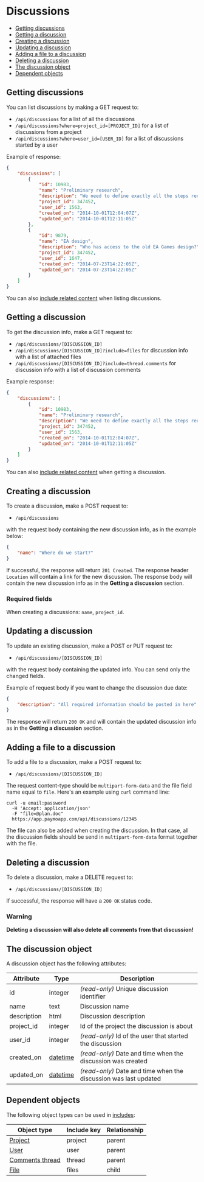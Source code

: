 # Discussions

* [Getting discussions](#list)
* [Getting a discussion](#get)
* [Creating a discussion](#create)
* [Updating a discussion](#update)
* [Adding a file to a discussion](#add-file)
* [Deleting a discussion](#delete)
* [The discussion object](#object)
* [Dependent objects](#dependencies)

<a name="list"></a>
## Getting discussions

You can list discussions by making a GET request to:

* `/api/discussions` for a list of all the discussions
* `/api/discussions?where=project_id=[PROJECT_ID]` for a list of discussions from a project
* `/api/discussions?where=user_id=[USER_ID]` for a list of discussions started by a user
 
Example of response:

```json
{
    "discussions": [
        {
            "id": 10983,
            "name": "Preliminary research",
            "description": "We need to define exactly all the steps required for this preliminary research.",
            "project_id": 347452,
            "user_id": 1563,
            "created_on": "2014-10-01T12:04:07Z",
            "updated_on": "2014-10-01T12:11:05Z"
        },
        {
            "id": 9879,
            "name": "EA design",
            "description": "Who has access to the old EA Games design?",
            "project_id": 347452,
            "user_id": 1647,
            "created_on": "2014-07-23T14:22:05Z",
            "updated_on": "2014-07-23T14:22:05Z"
        }
    ]
}
```

You can also [include related content](includes.md) when listing discussions.

<a name="get"></a>
## Getting a discussion

To get the discussion info, make a GET request to:

* `/api/discussions/[DISCUSSION_ID]`
* `/api/discussions/[DISCUSSION_ID]?include=files` for discussion info with a list of attached files 
* `/api/discussions/[DISCUSSION_ID]?include=thread.comments` for discussion info with a list of discussion comments

Example response:

```json
{
    "discussions": [
        {
            "id": 10983,
            "name": "Preliminary research",
            "description": "We need to define exactly all the steps required for this preliminary research.",
            "project_id": 347452,
            "user_id": 1563,
            "created_on": "2014-10-01T12:04:07Z",
            "updated_on": "2014-10-01T12:11:05Z"
        }
    ]
}
```

You can also [include related content](includes.md) when getting a discussion.

<a name="create"></a>
## Creating a discussion

To create a discussion, make a POST request to:

* `/api/discussions`

with the request body containing the new discussion info, as in the example below:

```json
{
    "name": "Where do we start?"
}
```

If successful, the response will return `201 Created`. The response header `Location` will contain a link for the new discussion. The response body will contain the new discussion info as in the **Getting a discussion** section.

### Required fields

When creating a discussions: `name`, `project_id`.

<a name="update"></a>
## Updating a discussion

To update an existing discussion, make a POST or PUT request to:

* `/api/discussions/[DISCUSSION_ID]`

with the request body containing the updated info. You can send only the changed fields.

Example of request body if you want to change the discussion due date:

```json
{
    "description": "All required information should be posted in here"
}
```

The response will return `200 OK` and will contain the updated discussion info as in the **Getting a discussion** section.

<a name="add-file"></a>
## Adding a file to a discussion

To add a file to a discussion, make a POST request to:

* `/api/discussions/[DISCUSSION_ID]`

The request content-type should be `multipart-form-data` and the file field name equal to `file`. Here's an example using `curl` command line:

```curl
curl -u email:password
  -H 'Accept: application/json'
  -F "file=@plan.doc"
  https://app.paymoapp.com/api/discussions/12345
```

The file can also be added when creating the discussion. In that case, all the discussion fields should be send in `multipart-form-data` format together with the file.

<a name="delete"></a>
## Deleting a discussion

To delete a discussion, make a DELETE request to:

* `/api/discussions/[DISCUSSION_ID]`

If successful, the response will have a `200 OK` status code.

### Warning

**Deleting a discussion will also delete all comments from that discussion!**

<a name="object"></a>
## The discussion object

A discussion object has the following attributes:

Attribute|Type|Description
---------|----|-----------
id | integer | _(read-only)_ Unique discussion identifier
name | text | Discussion name
description | html | Discussion description
project_id | integer | Id of the project the discussion is about
user_id | integer | _(read-only)_ Id of the user that started the discussion
created_on | [datetime](datetime.md) | _(read-only)_ Date and time when the discussion was created
updated_on | [datetime](datetime.md) | _(read-only)_ Date and time when the discussion was last updated

<a name="dependencies"></a>
## Dependent objects

The following object types can be used in [includes](includes.md):

Object type|Include key|Relationship
-----------|-----------|----
[Project](projects.md) | project | parent
[User](users.md) | user | parent
[Comments thread](comments.md) | thread | parent
[File](files.md) | files | child
